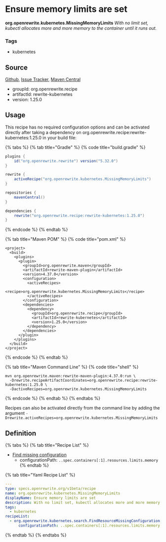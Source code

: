 # Ensure memory limits are set

**org.openrewrite.kubernetes.MissingMemoryLimits** _With no limit set, kubectl allocates more and more memory to the container until it runs out._

### Tags

* kubernetes

## Source

[Github](https://github.com/openrewrite/rewrite-kubernetes), [Issue Tracker](https://github.com/openrewrite/rewrite-kubernetes/issues), [Maven Central](https://search.maven.org/artifact/org.openrewrite.recipe/rewrite-kubernetes/1.25.0/jar)

* groupId: org.openrewrite.recipe
* artifactId: rewrite-kubernetes
* version: 1.25.0

## Usage

This recipe has no required configuration options and can be activated directly after taking a dependency on org.openrewrite.recipe:rewrite-kubernetes:1.25.0 in your build file:

{% tabs %}
{% tab title="Gradle" %}
{% code title="build.gradle" %}
```groovy
plugins {
    id("org.openrewrite.rewrite") version("5.32.0")
}

rewrite {
    activeRecipe("org.openrewrite.kubernetes.MissingMemoryLimits")
}

repositories {
    mavenCentral()
}

dependencies {
    rewrite("org.openrewrite.recipe:rewrite-kubernetes:1.25.0")
}
```
{% endcode %}
{% endtab %}

{% tab title="Maven POM" %}
{% code title="pom.xml" %}
```markup
<project>
  <build>
    <plugins>
      <plugin>
        <groupId>org.openrewrite.maven</groupId>
        <artifactId>rewrite-maven-plugin</artifactId>
        <version>4.37.0</version>
        <configuration>
          <activeRecipes>
            <recipe>org.openrewrite.kubernetes.MissingMemoryLimits</recipe>
          </activeRecipes>
        </configuration>
        <dependencies>
          <dependency>
            <groupId>org.openrewrite.recipe</groupId>
            <artifactId>rewrite-kubernetes</artifactId>
            <version>1.25.0</version>
          </dependency>
        </dependencies>
      </plugin>
    </plugins>
  </build>
</project>
```
{% endcode %}
{% endtab %}

{% tab title="Maven Command Line" %}
{% code title="shell" %}
```shell
mvn org.openrewrite.maven:rewrite-maven-plugin:4.37.0:run \
  -Drewrite.recipeArtifactCoordinates=org.openrewrite.recipe:rewrite-kubernetes:1.25.0 \
  -DactiveRecipes=org.openrewrite.kubernetes.MissingMemoryLimits
```
{% endcode %}
{% endtab %}
{% endtabs %}

Recipes can also be activated directly from the command line by adding the argument `-Drewrite.activeRecipes=org.openrewrite.kubernetes.MissingMemoryLimits`

## Definition

{% tabs %}
{% tab title="Recipe List" %}
* [Find missing configuration](search/findresourcemissingconfiguration.md)
  * configurationPath: `..spec.containers[:1].resources.limits.memory`
{% endtab %}

{% tab title="Yaml Recipe List" %}
```yaml
---
type: specs.openrewrite.org/v1beta/recipe
name: org.openrewrite.kubernetes.MissingMemoryLimits
displayName: Ensure memory limits are set
description: With no limit set, kubectl allocates more and more memory to the container until it runs out.
tags:
  - kubernetes
recipeList:
  - org.openrewrite.kubernetes.search.FindResourceMissingConfiguration:
      configurationPath: ..spec.containers[:1].resources.limits.memory
```
{% endtab %}
{% endtabs %}
